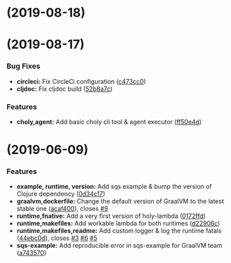 #  (2019-08-18)



#  (2019-08-17)

### Bug Fixes

* **circleci:** Fix CircleCi configuration ([c473cc0](https://github.com/FieryCod/holy-lambda/commit/c473cc0))
* **cljdoc:** Fix cljdoc build ([52b8a7c](https://github.com/FieryCod/holy-lambda/commit/52b8a7c))

### Features

* **choly,agent:** Add basic choly cli tool & agent executor ([ff50e4d](https://github.com/FieryCod/holy-lambda/commit/ff50e4d))

#  (2019-06-09)

### Features

* **example, runtime, version:** Add sqs example & bump the version of Clojure dependency ([0d34c17](https://github.com/FieryCod/holy-lambda/commit/0d34c17))
* **graalvm,dockerfile:** Change the default version of GraalVM to the latest stable one ([acaf400](https://github.com/FieryCod/holy-lambda/commit/acaf400)), closes [#9](https://github.com/FieryCod/holy-lambda/issues/9)
* **runtime,fnative:** Add a very first version of holy-lambda ([0172ffd](https://github.com/FieryCod/holy-lambda/commit/0172ffd))
* **runtime,makefiles:** Add workable lambda for both runtimes ([d22906c](https://github.com/FieryCod/holy-lambda/commit/d22906c))
* **runtime,makefiles,readme:** Add custom logger & log the runtime fatals ([44ebc0d](https://github.com/FieryCod/holy-lambda/commit/44ebc0d)), closes [#3](https://github.com/FieryCod/holy-lambda/issues/3) [#6](https://github.com/FieryCod/holy-lambda/issues/6) [#5](https://github.com/FieryCod/holy-lambda/issues/5)
* **sqs-example:** Add reproducible error in sqs-example for GraalVM team ([a743570](https://github.com/FieryCod/holy-lambda/commit/a743570))
